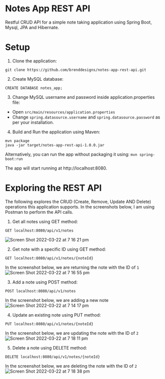 # Notes App REST API
Restful CRUD API for a simple note taking application using Spring Boot, Mysql, JPA and Hibernate.

# Setup 
1. Clone the application:
```
git clone https://github.com/brenddesigns/notes-app-rest-api.git
```

2. Create MySQL database:
```
CREATE DATABASE notes_app;
```

3. Change MySQL username and password inside application.properties file:
* Open ```src/main/resources/application.properties```
* Change ```spring.datasource.username``` and ```spring.datasource.password``` as per your installation.

4. Build and Run the application using Maven:
```
mvn package
java -jar target/notes-app-rest-api-1.0.0.jar
```

Alternatively, you can run the app without packaging it using:
```mvn spring-boot:run```

The app will start running at http://localhost:8080.

# Exploring the REST API
The following explores the CRUD (Create, Remove, Update AND Delete) operations this application supports. In the screenshots below, I am using Postman to perform the API calls.

1. Get all notes using GET method:
```
GET localhost:8080/api/v1/notes
```
![Screen Shot 2022-03-22 at 7 16 21 pm](https://user-images.githubusercontent.com/79638487/159440138-4ee68467-c890-440d-a474-b510c8ab6601.png)

2. Get note with a specific ID using GET method:
```
GET localhost:8080/api/v1/notes/{noteId}
```
In the screenshot below, we are returning the note with the ID of ```1```
![Screen Shot 2022-03-22 at 7 16 55 pm](https://user-images.githubusercontent.com/79638487/159440535-b0ebe6d6-e0be-4e1c-8703-4ed629e98e3f.png)

3. Add a note using POST method:
```
POST localhost:8080/api/v1/notes
```
In the screenshot below, we are adding a new note
![Screen Shot 2022-03-22 at 7 14 17 pm](https://user-images.githubusercontent.com/79638487/159441624-bbec2ff6-8568-433f-9fb8-ef2fc87335d2.png)

4. Update an existing note using PUT method:
```
PUT localhost:8080/api/v1/notes/{noteId}
```
In the screenshot below, we are updating the note with the ID of ```2```
![Screen Shot 2022-03-22 at 7 18 11 pm](https://user-images.githubusercontent.com/79638487/159441811-03a2342d-f023-437a-80ea-e8b308a80f76.png)

5. Delete a note using DELETE method:
```
DELETE localhost:8080/api/v1/notes/{noteId}
```
In the screenshot below, we are deleting the note with the ID of ```2```
![Screen Shot 2022-03-22 at 7 18 38 pm](https://user-images.githubusercontent.com/79638487/159442004-58243fa3-08c7-4b5b-8e0c-207830daa761.png)
